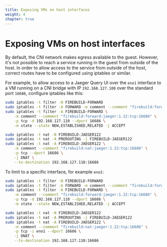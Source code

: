```yaml
---
title: Exposing VMs on host interfaces
weight: 4
chapter: true
---
```


# Exposing VMs on host interfaces

By default, the CNI network makes egress available to the guest. However, it's not possible to reach a service running in the guest from outside of the host. In order to allow access to the service from outside of the host, correct routes have to be configured using iptables or similar.

For example, to allow access to a Jaeger Query UI over the `eno1` interface to a VM running on a CNI bridge with IP `192.168.127.100` over the standard port `16686`, configure iptables like this:

```sh
sudo iptables -t filter -N FIREBUILD-FORWARD
sudo iptables -t filter -A FORWARD -m comment --comment "firebuild:forward" -j FIREBUILD-FORWARD
sudo iptables -t filter -A FIREBUILD-FORWARD \
    -m comment --comment "firebuild:forward:jaeger:1.22:tcp:16686" \
    -p tcp -d 192.168.127.110 --dport 16686 \
    -m state --state NEW,ESTABLISHED,RELATED -j ACCEPT

sudo iptables -t nat -N FIREBUILD-JAEGER122
sudo iptables -t nat -A PREROUTING -j FIREBUILD-JAEGER122
sudo iptables -t nat -A FIREBUILD-JAEGER122 \
    -m comment --comment "firebuild:nat:jaeger:1.22:tcp:16686" \
    -p tcp --dport 16686 \
    -j DNAT \
    --to-destination 192.168.127.110:16686
```

To limit to a specific interface, for example `eno1`:

```sh
sudo iptables -t filter -N FIREBUILD-FORWARD
sudo iptables -t filter -A FORWARD -m comment --comment "firebuild:forward" -j FIREBUILD-FORWARD
sudo iptables -t filter -A FIREBUILD-FORWARD \
    -m comment --comment "firebuild:forward:jaeger:1.22:tcp:16686" \
    -p tcp -d 192.168.127.110 --dport 16686 \
    -m state --state NEW,ESTABLISHED,RELATED -j ACCEPT

sudo iptables -t nat -N FIREBUILD-JAEGER122
sudo iptables -t nat -A PREROUTING -j FIREBUILD-JAEGER122
sudo iptables -t nat -A FIREBUILD-JAEGER122 \
    -m comment --comment "firebuild:nat:jaeger:1.22:tcp:16686" \
    -p tcp -i eno1 --dport 16686 \
    -j DNAT \
    --to-destination 192.168.127.110:16686
```